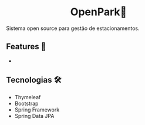 <h1 align="center">OpenPark🚧</h1>
Sistema open source para gestão de estacionamentos.

## Features 🚀
-
## Tecnologias 🛠
- Thymeleaf 
- Bootstrap
- Spring Framework
- Spring Data JPA


